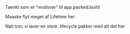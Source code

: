 Taenkt som et "modsvar" til app.packed.build

Maaske flyt meget af Lifetime her


Nah tror, vi laver en store .lifecycle pakker med alt det her